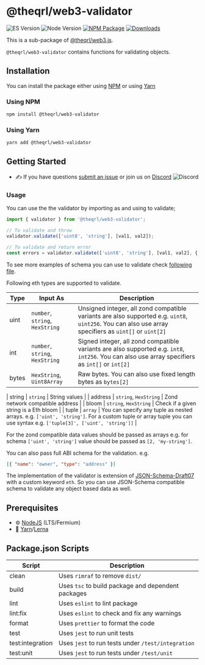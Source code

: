 
# @theqrl/web3-validator

![ES Version](https://img.shields.io/badge/ES-2020-yellow)
![Node Version](https://img.shields.io/badge/node-18.x-green)
[![NPM Package](https://img.shields.io/npm/v/@theqrl/web3-validator)](https://www.npmjs.com/package/@theqrl/web3-validator)
[![Downloads](https://img.shields.io/npm/dm/@theqrl/web3-validator)](https://www.npmjs.com/package/@theqrl/web3-validator)

This is a sub-package of [@theqrl/web3.js](https://github.com/theqrl/web3.js).

`@theqrl/web3-validator` contains functions for validating objects.

## Installation

You can install the package either using [NPM](https://www.npmjs.com/package/@theqrl/web3-validator) or using [Yarn](https://yarnpkg.com/package/@theqrl/web3-validator)

### Using NPM

```bash
npm install @theqrl/web3-validator
```

### Using Yarn

```bash
yarn add @theqrl/web3-validator
```

## Getting Started

-   :writing_hand: If you have questions [submit an issue](https://github.com/theqrl/web3.js/issues/new) or join us on [Discord](https://theqrl.org/discord)
    ![Discord](https://img.shields.io/discord/357604137204056065.svg?label=Discord&logo=discord)

### Usage

You can use the the validator by importing as and using to validate;

```ts
import { validator } from '@theqrl/web3-validator';

// To validate and throw
validator.validate(['uint8', 'string'], [val1, val2]);

// To validate and return error
const errors = validator.validate(['uint8', 'string'], [val1, val2], { silent: true });
```

To see more examples of schema you can use to validate check [following file](./test/fixtures/abi_to_json_schema.ts).

Following eth types are supported to validate.

| Type  | Input As                        | Description                                                                                                                                               |
| ----- | ------------------------------- | --------------------------------------------------------------------------------------------------------------------------------------------------------- |
| uint  | `number`, `string`, `HexString` | Unsigned integer, all zond compatible variants are also supported e.g. `uint8`, `uint256`. You can also use array specifiers as `uint[]` or `uint[2]` |
| int   | `number`, `string`, `HexString` | Signed integer, all zond compatible variants are also supported e.g. `int8`, `int256`. You can also use array specifiers as `int[]` or `int[2]`       |
| bytes | `HexString`, `Uint8Array`       | Raw bytes. You can also use fixed length bytes as `bytes[2]`                                                                                              |

| string | `string` | String values |
| address | `string`, `HexString` | Zond network compatible address |
| bloom | `string`, `HexString` | Check if a given string is a Eth bloom |
| tuple | `array` | You can specify any tuple as nested arrays. e.g. `['uint', 'string']`. For a custom tuple or array tuple you can use syntax e.g. `['tuple[3]', ['uint', 'string']]` |

For the zond compatible data values should be passed as arrays e.g. for schema `['uint', 'string']` value should be passed as `[2, 'my-string']`.

You can also pass full ABI schema for the validation. e.g.

```json
[{ "name": "owner", "type": "address" }]
```

The implementation of the validator is extension of [JSON-Schema-Draft07](https://json-schema.org/draft-07/json-schema-release-notes.html) with a custom keyword `eth`. So you can use JSON-Schema compatible schema to validate any object based data as well.

## Prerequisites

-   :gear: [NodeJS](https://nodejs.org/) (LTS/Fermium)
-   :toolbox: [Yarn](https://yarnpkg.com/)/[Lerna](https://lerna.js.org/)

## Package.json Scripts

| Script           | Description                                        |
| ---------------- | -------------------------------------------------- |
| clean            | Uses `rimraf` to remove `dist/`                    |
| build            | Uses `tsc` to build package and dependent packages |
| lint             | Uses `eslint` to lint package                      |
| lint:fix         | Uses `eslint` to check and fix any warnings        |
| format           | Uses `prettier` to format the code                 |
| test             | Uses `jest` to run unit tests                      |
| test:integration | Uses `jest` to run tests under `/test/integration` |
| test:unit        | Uses `jest` to run tests under `/test/unit`        |

[docs]: https://docs.theqrl.org/
[repo]: https://github.com/theqrl/web3.js/tree/main/packages/web3-validator
[npm-image]: https://img.shields.io/github/package-json/v/theqrl/web3.js/main?filename=packages%2Fweb3-validator%2Fpackage.json
[npm-url]: https://npmjs.org/package/@theqrl/web3-validator
[downloads-image]: https://img.shields.io/npm/dm/@theqrl/web3-validator?label=npm%20downloads
